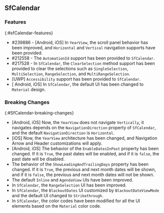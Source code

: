 ## SfCalendar

### Features
{:#sfCalendar-features}

* \#239886 - [Android, iOS] In `YearView`, the scroll panel behavior has been improved, and `Horizontal` and `Vertical` navigation supports have been provided.
* \#212558 - The `AutomationId` support has been provided to `SfCalendar`.
* \#217528 - In `SfCalendar`, the `ClearSelection` method support has been provided to clear the selections such as `SingleSelection`, `MultiSelection`, `RangeSelection`, and `MultiRangeSelection`.
* [UWP] `Accessibility` support has been provided to `SfCalendar`.
* [ Android, iOS] In `SfCalendar`, the default UI has been changed to `Material` design.

### Breaking Changes
{:#SfCalendar-breaking-changes}

* [Android, iOS] Now, the `YearView` does not navigate `Vertically`, it navigates depends on the `NavigationDirection` property of `SfCalendar`, and the default `NavigationDirection` is `Horizontal`.
* [iOS] Now, the `YearView` architecture has been changed, and Navigation Arrow and Header customizations will apply.
* [Android, iOS] The behavior of the `EnableDatesInPast` property has been changed. If it is `True`, the past dates will be enabled, and if it is `false`, the past date will be disabled.
* The behavior of the `ShowLeadingAndTrailingDays` property has been changed. If it is `True`, the previous and next month dates will be shown, and if it is `false`, the previous and next month dates will not be shown.
* The default `Inline` and `AgendaView` UIs have been improved.
* In `SfCalendar`, the `RangeSelection` UI has been improved.
* In `SfCalendar`, the `BlackoutDates` UI customized by `BlackoutDateViewMode` and the default UI changed to `Strikethrough`.
* In `SfCalendar`, the color codes have been modified for all the UI elements based on the `Material` color code.